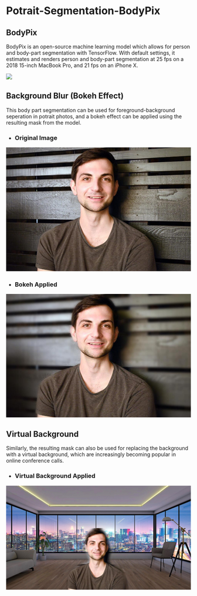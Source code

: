 # Potrait-Segmentation-BodyPix

## BodyPix

BodyPix is an open-source machine learning model which allows for person and body-part segmentation with TensorFlow. With default settings, it estimates and renders person and body-part segmentation at 25 fps on a 2018 15-inch MacBook Pro, and 21 fps on an iPhone X.

![](https://i.gzn.jp/img/2019/11/19/bodypix-2-real-time-person-segmentation/s0267.jpg)

## Background Blur (Bokeh Effect)

This body part segmentation can be used for foreground-background seperation in potrait photos, and a bokeh effect can be applied using the resulting mask from the model.

* ### Original Image

![](sample/0x0.jpg)

* ### Bokeh Applied

![](sample/bokeh_blur.jpg)

## Virtual Background

Similarly, the resulting mask can also be used for replacing the background with a virtual background, which are increasingly becoming popular in online conference calls.

* ### Virtual Background Applied

![](sample/virtual_bg.jpg)
